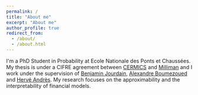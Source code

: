 ```yaml
---
permalink: /
title: "About me"
excerpt: "About me"
author_profile: true
redirect_from: 
  - /about/
  - /about.html
---
```


I'm a PhD Student in Probability at Ecole Nationale des Ponts et Chaussées. My thesis is under a CIFRE agreement between [CERMICS](https://cermics-lab.enpc.fr/) and [Milliman](https://fr.milliman.com/fr-fr/) and I work under the supervision of [Benjamin Jourdain](https://cermics.enpc.fr/~jourdain/), [Alexandre Boumezoued](https://www.linkedin.com/in/alexandre-boumezoued-aa18705b/) and [Hervé Andrès](https://www.linkedin.com/in/herv%C3%A9-andr%C3%A8s-750bb5131/). My research focuses on the approximability and the interpretability of financial models.
